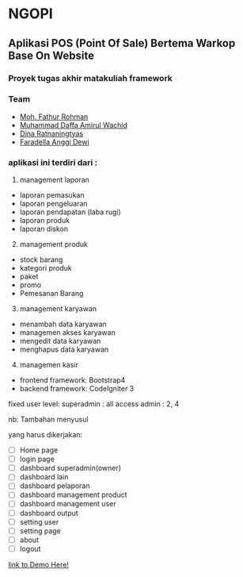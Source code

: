 # NGOPI
## Aplikasi POS (Point Of Sale) Bertema Warkop Base On Website
### Proyek tugas akhir matakuliah framework

### Team
* [Moh. Fathur Rohman](https://github.com/rahmanboy987)
* [Muhammad Daffa Amirul Wachid](https://github.com/daffanaw)
* [Dina Ratnaningtyas](https://github.com/dinaratnatys)
* [Faradella Anggi Dewi](https://github.com/faradella)

### aplikasi ini terdiri dari :
1. management laporan
  * laporan pemasukan
  * laporan pengeluaran
  * laporan pendapatan (laba rugi)
  * laporan produk
  * laporan diskon

2. management produk
  * stock barang
  * kategori produk
  * paket
  * promo
  * Pemesanan Barang

3. management karyawan
  * menambah data karyawan
  * managemen akses karyawan
  * mengedit data karyawan
  * menghapus data karyawan

4. managemen kasir

* frontend framework: Bootstrap4
* backend framework: CodeIgniter 3

fixed user level:
superadmin : all access
admin : 2, 4

nb: Tambahan menyusul

yang harus dikerjakan:
- [ ] Home page
- [ ] login page
- [ ] dashboard superadmin(owner)
- [ ] dashboard lain
- [ ] dashboard pelaporan 
- [ ] dashboard management product
- [ ] dashboard management user
- [ ] dashboard output
- [ ] setting user
- [ ] setting page
- [ ] about
- [ ] logout

[link to Demo Here!](http://ngopi.pmh.web.id/)

